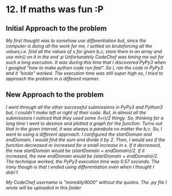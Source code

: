 # **12. If maths was fun :P**
## **Initial Approach to the problem**
*My first thought was to somehow use differentiation but, since the computer is doing all the work for me, I settled on bruteforcing all the values,i.e. find all the values of x for given b,c; store them in an array and use min() on it in the end :p Unfortunately CodeChef was timing me out for such a long execution. It was during this time that I discovered PyPy3 when I googled "how to make python code run fast". So I, ran the code in PyPy3 and it "kinda" worked. The execution time was still super high so, I tried to approach the problem in a different manner.*
## **New Approach to the problem**
*I went through all the other successful submissions in PyPy3 and Python3 but, I couldn't make left or right of their code. But, in almost all the submissions I noticed that they used some (l+r)/2 thingy. So, thinking for a long time I went to desmos and plotted a graph for the function. Turns out that in the given interval, it was always a parabola no matter the b,c. So, I went to using a different approach. I configured the startDomain and endDomain, I would find the sum and divide it by 2. Then, I would see if the function decreased or increased for a small increase in x. If it decreased, the new startDomain would be (startDomain + endDomain)/2. If it increased, the new endDomain would be (startDomain + endDomain)/2. The technique worked, the PyPy3 execution time was 0.57 seconds. The irony though is that I ended using differentiation even when I thought I didn't*

*My CodeChef username is "msreddy9000" without the quotes. The .py file I wrote will be uploaded in this folder*
